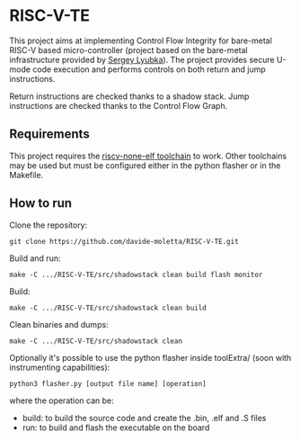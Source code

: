# RISC-V-TE

This project aims at implementing Control Flow Integrity for bare-metal RISC-V based micro-controller (project based on the bare-metal infrastructure provided by [Sergey Lyubka](https://github.com/cpq/mdk/tree/main)).
The project provides secure U-mode code execution and performs controls on both return and jump instructions.

Return instructions are checked thanks to a shadow stack.
Jump instructions are checked thanks to the Control Flow Graph.

## Requirements

This project requires the [riscv-none-elf toolchain](https://github.com/xpack-dev-tools/riscv-none-elf-gcc-xpack) to work. 
Other toolchains may be used but must be configured either in the python flasher or in the Makefile.

## How to run

Clone the repository:

```
git clone https://github.com/davide-moletta/RISC-V-TE.git
```

Build and run:
```
make -C .../RISC-V-TE/src/shadowstack clean build flash monitor
```

Build:
```
make -C .../RISC-V-TE/src/shadowstack clean build
```

Clean binaries and dumps:
```
make -C .../RISC-V-TE/src/shadowstack clean
```

Optionally it's possible to use the python flasher inside toolExtra/ (soon with instrumenting capabilities):
```
python3 flasher.py [output file name] [operation]
```
where the operation can be:
- build: to build the source code and create the .bin, .elf and .S files
- run: to build and flash the executable on the board
